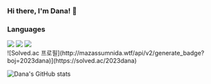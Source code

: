 ### Hi there, I'm Dana! 👋
### Languages
<div>
<img src="https://img.shields.io/badge/JavaScript-F7DF1E?style=flat-square&logo=JavaScript&logoColor=white"/>
<img src="https://img.shields.io/badge/Java-007396?style=flat-square&logo=java&logoColor=white"/>
<img src="https://img.shields.io/badge/Spring-6DB33F?style=flat-square&logo=Spring&logoColor=white"/>
</div>
![Solved.ac 프로필](http://mazassumnida.wtf/api/v2/generate_badge?boj=2023dana)](https://solved.ac/2023dana)</p>

![Dana's GitHub stats](https://github-readme-stats.vercel.app/api?username=2023dana&show_icons=true&theme=tokyonight)

